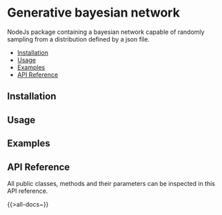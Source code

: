 # Generative bayesian network
NodeJs package containing a bayesian network capable of randomly sampling from a distribution defined by a json file.

<!-- toc -->

- [Installation](#installation)
- [Usage](#usage)
- [Examples](#examples)
- [API Reference](#api-reference)

<!-- tocstop -->

## Installation

## Usage

## Examples

## API Reference
All public classes, methods and their parameters can be inspected in this API reference.

{{>all-docs~}}

